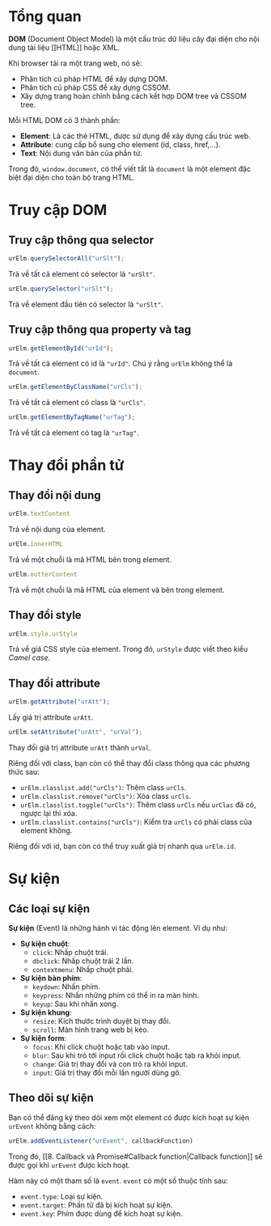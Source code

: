 
# Tổng quan

**DOM** (Document Object Model) là một cấu trúc dữ liệu cây đại diện cho nội dung tài liệu [[HTML]] hoặc XML.

Khi browser tải ra một trang web, nó sẽ:
- Phân tích cú pháp HTML để xây dựng DOM.
- Phân tích cú pháp CSS để xây dựng CSSOM.
- Xây dựng trang hoàn chỉnh bằng cách kết hợp DOM tree và CSSOM tree.

Mỗi HTML DOM có 3 thành phần:
- **Element**: Là các thẻ HTML, được sử dụng để xây dựng cấu trúc web.
- **Attribute**: cung cấp bổ sung cho element (id, class, href,…).
- **Text**: Nội dung văn bản của phần tử.

Trong đó, `window.document`, có thể viết tắt là `document` là một element đặc biệt đại diện cho toàn bộ trang HTML.

# Truy cập DOM

## Truy cập thông qua selector

```js
urElm.querySelectorAll("urSlt");
```
Trả về tất cả element có selector là `"urSlt"`.

```js
urElm.querySelector("urSlt");
```
Trả về element đầu tiên có selector là `"urSlt"`.

## Truy cập thông qua property và tag

```js
urElm.getElementById("urId");
```
Trả về tất cả element có id là `"urId"`. Chú ý rằng `urElm` không thể là `document`.

```js
urElm.getElementByClassName("urCls");
```
Trả về tất cả element có class là `"urCls"`.

```js
urElm.getElementByTagName("urTag");
```
Trả về tất cả element có tag là `"urTag"`.

# Thay đổi phần tử

## Thay đổi nội dung

```js
urElm.textContent
```
Trả về nội dung của element.

```js
urElm.innerHTML
```
Trả về một chuỗi là mã HTML bên trong element.

```js
urElm.outterContent
```
Trả về một chuỗi là mã HTML của element và bên trong element.

## Thay đổi style

```js
urElm.style.urStyle
```
Trả về giá CSS style của element. Trong đó, `urStyle` được viết theo kiểu *Camel case*.

## Thay đổi attribute

```js
urElm.getAttribute("urAtt");
```
Lấy giá trị attribute `urAtt`.

```js
urElm.setAttribute("urAtt", "urVal");
```
Thay đổi giá trị attribute `urAtt` thành `urVal`.

Riêng đối với class, bạn còn có thể thay đổi class thông qua các phương thức sau:
- `urElm.classlist.add("urCls")`: Thêm class `urCls`.
- `urElm.classlist.remove("urCls")`: Xóa class `urCls`.
- `urElm.classlist.toggle("urCls")`: Thêm class `urCls` nếu `urClas` đã có, ngược lại thì xóa.
- `urElm.classlist.contains("urCls")`: Kiểm tra `urCls` có phải class của element không.

Riêng đối với id, bạn còn có thể truy xuất giá trị nhanh qua `urElm.id`.

# Sự kiện

## Các loại sự kiện

**Sự kiện** (Event) là những hành vi tác động lên element. Ví dụ như:
- **Sự kiện chuột**:
	- `click`: Nhấp chuột trái.
	- `dbclick`: Nhấp chuột trái 2 lần.
	- `contextmenu`: Nhấp chuột phải.
- **Sự kiện bàn phím**:
	- `keydown`: Nhấn phím.
	- `keypress`: Nhấn những phím có thể in ra màn hình.
	- `keyup`: Sau khi nhấn xong.
- **Sự kiện khung**:
	- `resize`: Kích thước trình duyệt bị thay đổi.
	- `scroll`: Màn hình trang web bị kéo.
- **Sự kiện form**:
	- `focus`: Khi click chuột hoặc tab vào input.
	- `blur`: Sau khi trỏ tới input rồi click chuột hoặc tab ra khỏi input.
	- `change`: Giá trị thay đổi và con trỏ ra khỏi input.
	- `input`: Giá trị thay đổi mỗi lần người dùng gõ.

## Theo dõi sự kiện

Bạn có thể đăng ký theo dõi xem một element có được kích hoạt sự kiện `urEvent` không bằng cách:

```js
urElm.addEventListener("urEvent", callbackFunction)
```

Trong đó, [[8. Callback và Promise#Callback function|Callback function]] sẽ được gọi khi `urEvent` được kích hoạt.

Hàm này có một tham số là `event`. `event` có một số thuộc tính sau:
- `event.type`: Loại sự kiện.
- `event.target`: Phần tử đã bị kích hoạt sự kiện.
- `event.key`: Phím được dùng để kích hoạt sự kiện.
